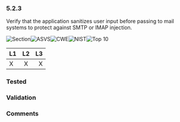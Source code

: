 ### 5.2.3 
Verify that the application sanitizes user input before passing to mail systems to protect against SMTP or IMAP injection.

![Section](https://img.shields.io/badge/V5-green.svg)![ASVS](https://img.shields.io/badge/ASVS-5.2.3-blue.svg)![CWE](https://img.shields.io/badge/CWE--red.svg)![NIST](https://img.shields.io/badge/NIST--important.svg)![Top 10](https://img.shields.io/badge/--lightgray.svg)

| L1| L2| L3|
| --|:--:|-:|
| X | X | X |

### Tested

### Validation

### Comments

        